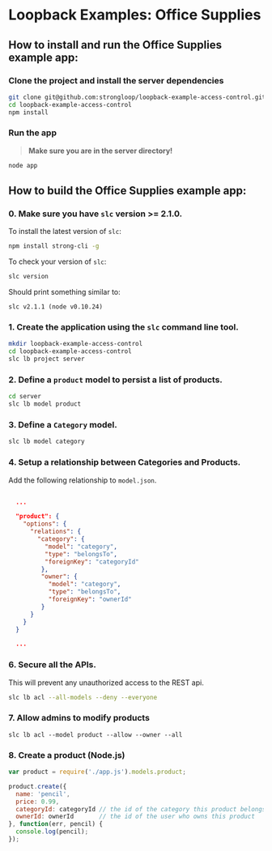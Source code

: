 # Loopback Examples: Office Supplies

## How to install and run the Office Supplies example app:

### Clone the project and install the server dependencies

```sh
git clone git@github.com:strongloop/loopback-example-access-control.git
cd loopback-example-access-control
npm install
```

### Run the app

> **Make sure you are in the server directory!**

```sh
node app
```

## How to build the Office Supplies example app:

### 0. Make sure you have `slc` version **>= 2.1.0**.

To install the latest version of `slc`:

```sh
npm install strong-cli -g
```

To check your version of `slc`:

```sh
slc version
```

Should print something similar to:

```
slc v2.1.1 (node v0.10.24)
```

### 1. Create the application using the `slc` command line tool.

```sh
mkdir loopback-example-access-control
cd loopback-example-access-control
slc lb project server
```

### 2. Define a `product` model to persist a list of products.

```sh
cd server
slc lb model product
```

### 3. Define a `Category` model.

```sh
slc lb model category
```

### 4. Setup a relationship between Categories and Products.

Add the following relationship to `model.json`.

```JSON

  ...

  "product": {
    "options": {
      "relations": {
        "category": {
          "model": "category",
          "type": "belongsTo",
          "foreignKey": "categoryId"
         },
         "owner": {
           "model": "category",
           "type": "belongsTo",
           "foreignKey": "ownerId"
         }
      }
    }
  }

  ...

```

### 6. Secure all the APIs.

This will prevent any unauthorized access to the REST api.

```sh
slc lb acl --all-models --deny --everyone
```

### 7. Allow admins to modify products

```
slc lb acl --model product --allow --owner --all
````

### 8. Create a product (Node.js)

```js
var product = require('./app.js').models.product;

product.create({
  name: 'pencil',
  price: 0.99,
  categoryId: categoryId // the id of the category this product belongs to
  ownerId: ownerId       // the id of the user who owns this product
}, function(err, pencil) {
  console.log(pencil);
});
```
